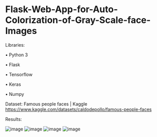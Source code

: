 # Flask-Web-App-for-Auto-Colorization-of-Gray-Scale-face-Images

Libraries:

•	Python 3

•	Flask

•	Tensorflow

•	Keras

•	Numpy

Dataset:
Famous people faces | Kaggle
https://www.kaggle.com/datasets/caldodepollo/famous-people-faces


Results:
 
 ![image](https://user-images.githubusercontent.com/48028013/181109010-f63c160a-2e8a-4011-adb3-5410d562406a.png)
![image](https://user-images.githubusercontent.com/48028013/181109034-175598a1-d4e5-4307-b86c-f076df9a589c.png)
![image](https://user-images.githubusercontent.com/48028013/181109052-ddbe4208-a81e-4df6-80ce-55f786fbf53e.png)
![image](https://user-images.githubusercontent.com/48028013/181109065-db498c22-cd74-41fd-85bb-bfbfdc012d17.png)


 
 


